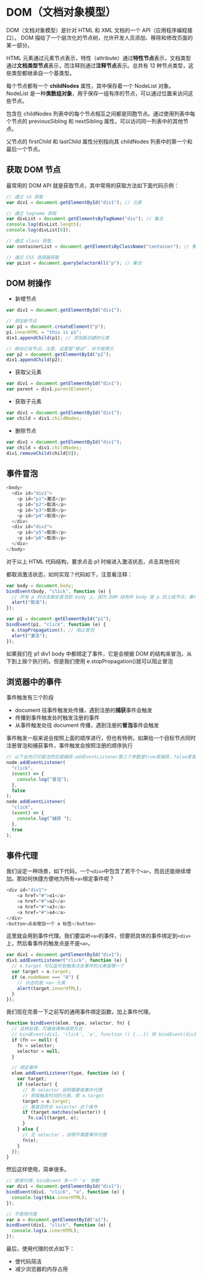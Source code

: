 # DOM（文档对象模型）

DOM（文档对象模型）是针对 HTML 和 XML 文档的一个 API（应用程序编程接口）。 DOM 描绘了一个层次化的节点树，允许开发人员添加、移除和修改页面的某一部分。

HTML 元素通过元素节点表示，特性（attribute）通过**特性节点**表示，文档类型通过**文档类型节点**表示，而注释则通过**注释节点**表示。总共有 12 种节点类型，这些类型都继承自一个基类型。

每个节点都有一个 **childNodes** 属性，其中保存着一个 NodeList 对象。 NodeList 是一种**类数组对象**，用于保存一组有序的节点，可以通过位置来访问这些节点。

包含在 childNodes 列表中的每个节点相互之间都是同胞节点。通过使用列表中每个节点的 previousSibling 和 nextSibling 属性，可以访问同一列表中的其他节点。

父节点的 firstChild 和 lastChild 属性分别指向其 childNodes 列表中的第一个和最后一个节点。

## 获取 DOM 节点

最常用的 DOM API 就是获取节点，其中常用的获取方法如下面代码示例：

```js
// 通过 id 获取
var div1 = document.getElementById("div1"); // 元素

// 通过 tagname 获取
var divList = document.getElementsByTagName("div"); // 集合
console.log(divList.length);
console.log(divList[0]);

// 通过 class 获取
var containerList = document.getElementsByClassName("container"); // 集合

// 通过 CSS 选择器获取
var pList = document.querySelectorAll("p"); // 集合
```

## DOM 树操作

- 新增节点

```js
var div1 = document.getElementById("div1");

// 添加新节点
var p1 = document.createElement("p");
p1.innerHTML = "this is p1";
div1.appendChild(p1); // 添加新创建的元素

// 移动已有节点。注意，这里是“移动”，并不是拷贝
var p2 = document.getElementById("p2");
div1.appendChild(p2);
```

- 获取父元素

```js
var div1 = document.getElementById("div1");
var parent = div1.parentElement;
```

- 获取子元素

```js
var div1 = document.getElementById("div1");
var child = div1.childNodes;
```

- 删除节点

```js
var div1 = document.getElementById("div1");
var child = div1.childNodes;
div1.removeChild(child[0]);
```

## 事件冒泡

```js
<body>
  <div id="div1">
    <p id="p1">激活</p>
    <p id="p2">取消</p>
    <p id="p3">取消</p>
    <p id="p4">取消</p>
  </div>
  <div id="div2">
    <p id="p5">取消</p>
    <p id="p6">取消</p>
  </div>
</body>
```

对于以上 HTML 代码结构，要求点击 p1 时候进入激活状态，点击其他任何<p>都取消激活状态，如何实现？代码如下，注意看注释：

```js
var body = document.body;
bindEvent(body, "click", function (e) {
  // 所有 p 的点击都会冒泡到 body 上，因为 DOM 结构中 body 是 p 的上级节点，事件会沿着 DOM 树向上冒泡
  alert("取消");
});

var p1 = document.getElementById("p1");
bindEvent(p1, "click", function (e) {
  e.stopPropagation(); // 阻止冒泡
  alert("激活");
});
```

如果我们在 p1 div1 body 中都绑定了事件，它是会根据 DOM 的结构来冒泡，从下到上挨个执行的。但是我们使用 e.stopPropagation()就可以阻止冒泡

## 浏览器中的事件

事件触发有三个阶段

- document 往事件触发处传播，遇到注册的**捕获**事件会触发
- 传播到事件触发处时触发注册的事件
- 从事件触发处往 document 传播，遇到注册的**冒泡**事件会触发

事件触发一般来说会按照上面的顺序进行，但也有特例，如果给一个目标节点同时注册冒泡和捕获事件，事件触发会按照注册的顺序执行

```js
// 以下会先打印冒泡然后是捕获-addEventListener第三个参数是true是捕获，false是冒泡，默认false
node.addEventListener(
  "click",
  (event) => {
    console.log("冒泡");
  },
  false
);
node.addEventListener(
  "click",
  (event) => {
    console.log("捕获 ");
  },
  true
);
```

## 事件代理

我们设定一种场景，如下代码，一个`<div>`中包含了若干个`<a>`，而且还能继续增加。那如何快捷方便地为所有`<a>`绑定事件呢？

```js
<div id="div1">
    <a href="#">a1</a>
    <a href="#">a2</a>
    <a href="#">a3</a>
    <a href="#">a4</a>
</div>
<button>点击增加一个 a 标签</button>
```

这里就会用到事件代理。我们要监听`<a>`的事件，但要把具体的事件绑定到`<div>`上，然后看事件的触发点是不是`<a>`。

```js
var div1 = document.getElementById("div1");
div1.addEventListener("click", function (e) {
  // e.target 可以监听到触发点击事件的元素是哪一个
  var target = e.target;
  if (e.nodeName === "A") {
    // 点击的是 <a> 元素
    alert(target.innerHTML);
  }
});
```

我们现在完善一下之前写的通用事件绑定函数，加上事件代理。

```js
function bindEvent(elem, type, selector, fn) {
  // 这样处理，可接收两种调用方式
  // bindEvent(div1, 'click', 'a', function () {...}) 和 bindEvent(div1, 'click', function () {...}) 这两种
  if (fn == null) {
    fn = selector;
    selector = null;
  }

  // 绑定事件
  elem.addEventListener(type, function (e) {
    var target;
    if (selector) {
      // 有 selector 说明需要做事件代理
      // 获取触发时间的元素，即 e.target
      target = e.target;
      // 看是否符合 selector 这个条件
      if (target.matches(selector)) {
        fn.call(target, e);
      }
    } else {
      // 无 selector ，说明不需要事件代理
      fn(e);
    }
  });
}
```

然后这样使用，简单很多。

```js
// 使用代理，bindEvent 多一个 'a' 参数
var div1 = document.getElementById("div1");
bindEvent(div1, "click", "a", function (e) {
  console.log(this.innerHTML);
});

// 不使用代理
var a = document.getElementById("a1");
bindEvent(div1, "click", function (e) {
  console.log(a.innerHTML);
});
```

最后，使用代理的优点如下：

- 使代码简洁
- 减少浏览器的内存占用
